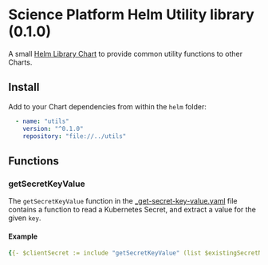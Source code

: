 # Science Platform Helm Utility library (0.1.0)

A small [Helm Library Chart](https://helm.sh/docs/topics/library_charts/) to provide common utility functions to other Charts.

## Install

Add to your Chart dependencies from within the `helm` folder:

```yaml
  - name: "utils"
    version: "^0.1.0"
    repository: "file://../utils"
```

## Functions

### getSecretKeyValue

The `getSecretKeyValue` function in the [_get-secret-key-value.yaml](./templates/_get-secret-key-value.yaml) file contains a function to read a Kubernetes Secret, and extract a value for the given `key`.

#### Example

```yaml
{{- $clientSecret := include "getSecretKeyValue" (list $existingSecretName "clientSecret" $namespace) -}}
```
